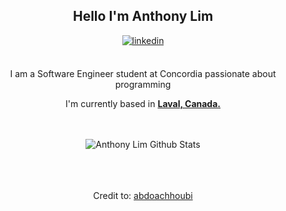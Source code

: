 <div align="center">
<h2> Hello I'm Anthony Lim</h2>
<a href="https://www.linkedin.com/in/antho-lim/" target="_blank">
<img src=https://img.shields.io/badge/linkedin-%2300acee.svg?color=405DE6&style=for-the-badge&logo=linkedin&logoColor=white alt=linkedin style="margin-bottom: 5px;" />
</a>
<br />
<br />

I am a Software Engineer student at Concordia passionate about programming
<br />

I'm currently based in **[Laval, Canada.](https://www.google.com/maps/place/Laval,+QC/@45.5865752,-73.7915658,12z/data=!4m6!3m5!1s0x4cc92107b4dfda6b:0x2eb4b26fe333c419!8m2!3d45.6066487!4d-73.712409!16zL20vMDFkYnhy?entry=ttu&g_ep=EgoyMDI0MDgyOC4wIKXMDSoASAFQAw%3D%3D)**

<br />
<br />

<img align="center" src="https://github-readme-stats.vercel.app/api?username=antholim&include_all_commits=true&count_private=true&show_icons=true&line_height=30&title_color=CDB4DB&icon_color=CDB4DB&text_color=D3D3D3&bg_color=0A0A0A" alt="Anthony Lim Github Stats">
<br />
<br />

<br />

</div>

<div align="center">

<br />

Credit to: [abdoachhoubi](https://github.com/abdoachhoubi)
</div>
